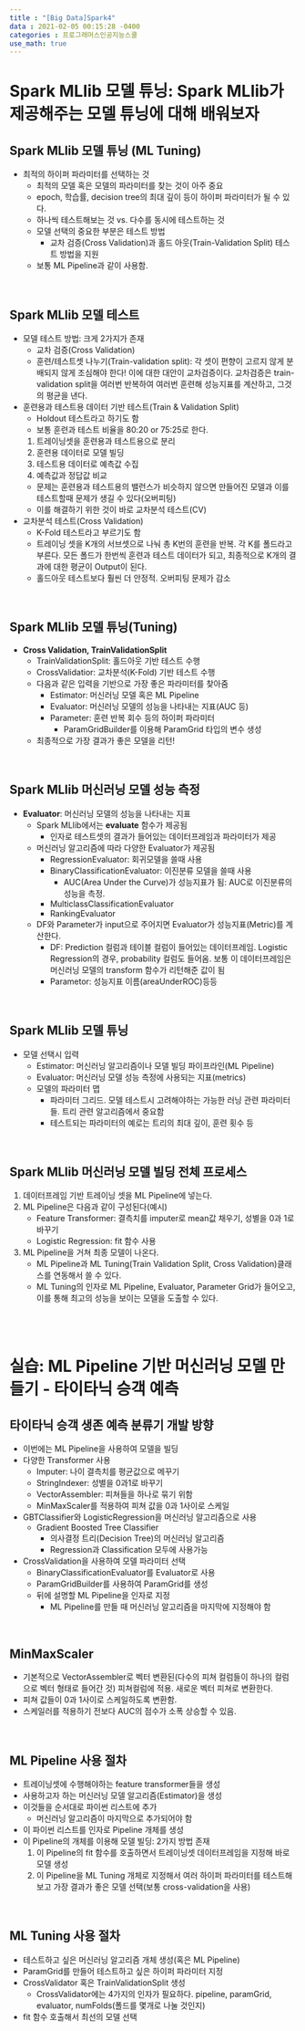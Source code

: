 ```yaml
---
title : "[Big Data]Spark4"
data : 2021-02-05 00:15:28 -0400
categories : 프로그래머스인공지능스쿨
use_math: true
---
```

# Spark MLlib 모델 튜닝: Spark MLlib가 제공해주는 모델 튜닝에 대해 배워보자
## Spark MLlib 모델 튜닝 (ML Tuning)
- 최적의 하이퍼 파라미터를 선택하는 것
    - 최적의 모델 혹은 모델의 파라미터를 찾는 것이 아주 중요
    - epoch, 학습률, decision tree의 최대 깊이 등이 하이퍼 파라미터가 될 수 있다.
    - 하나씩 테스트해보는 것 vs. 다수를 동시에 테스트하는 것
    - 모델 선택의 중요한 부분은 테스트 방법
        - 교차 검증(Cross Validation)과 홀드 아웃(Train-Validation Split) 테스트 방법을 지원
    - 보통 ML Pipeline과 같이 사용함.
<br>

## Spark MLlib 모델 테스트
- 모델 테스트 방법: 크게 2가지가 존재
    - 교차 검증(Cross Validation)
    - 훈련/테스트셋 나누기(Train-validation split): 각 셋이 편향이 고르지 않게 분배되지 않게 조심해야 한다! 이에 대한 대안이 교차검증이다. 교차검증은 train-validation split을 여러번 반복하여 여러번 훈련해 성능지표를 계산하고, 그것의 평균을 낸다.
- 훈련용과 테스트용 데이터 기반 테스트(Train & Validation Split)
    - Holdout 테스트라고 하기도 함
    - 보통 훈련과 테스트 비율을 80:20 or 75:25로 한다.
    1. 트레이닝셋을 훈련용과 테스트용으로 분리
    2. 훈련용 데이터로 모델 빌딩
    3. 테스트용 데이터로 예측값 수집
    4. 예측값과 정답값 비교
    - 문제는 훈련용과 테스트용의 밸런스가 비슷하지 않으면 만들어진 모델과 이를 테스트할때 문제가 생길 수 있다(오버피팅)
    - 이를 해결하기 위한 것이 바로 교차분석 테스트(CV)
- 교차분석 테스트(Cross Validation)
    - K-Fold 테스트라고 부르기도 함
    - 트레이닝 셋을 K개의 서브셋으로 나눠 총 K번의 훈련을 반복. 각 K를 폴드라고 부른다. 모든 폴드가 한번씩 훈련과 테스트 데이터가 되고, 최종적으로 K개의 결과에 대한 평균이 Output이 된다.
    - 홀드아웃 테스트보다 훨씬 더 안정적. 오버피팅 문제가 감소
<br>

## Spark MLlib 모델 튜닝(Tuning)
- **Cross Validation, TrainValidationSplit**
    - TrainValidationSplit: 홀드아웃 기반 테스트 수행
    - CrossValidatior: 교차분석(K-Fold) 기반 테스트 수행
    - 다음과 같은 입력을 기반으로 가장 좋은 파라미터를 찾아줌
        - Estimator: 머신러닝 모델 혹은 ML Pipeline
        - Evaluator: 머신러닝 모델의 성능을 나타내는 지표(AUC 등)
        - Parameter: 훈련 반복 회수 등의 하이퍼 파라미터
            - ParamGridBuilder를 이용해 ParamGrid 타입의 변수 생성
    - 최종적으로 가장 결과가 좋은 모델을 리턴!
<br>

## Spark MLlib 머신러닝 모델 성능 측정
- **Evaluator**: 머신러닝 모델의 성능을 나타내는 지표
    - Spark MLlib에서는 **evaluate** 함수가 제공됨
        - 인자로 테스트셋의 결과가 들어있는 데이터프레임과 파라미터가 제공
    - 머신러닝 알고리즘에 따라 다양한 Evaluator가 제공됨
        - RegressionEvaluator: 회귀모델을 쓸때 사용
        - BinaryClassificationEvaluator: 이진분류 모델을 쓸때 사용
            - AUC(Area Under the Curve)가 성능지표가 됨: AUC로 이진분류의 성능을 측정.
        - MulticlassClassificationEvaluator
        - RankingEvaluator
    - DF와 Parameter가 input으로 주어지면 Evaluator가 성능지표(Metric)를 계산한다.
        - DF: Prediction 컬럼과 테이블 컬럼이 들어있는 데이터프레임. Logistic Regression의 경우, probability 컬럼도 들어옴. 보통 이 데이터프레임은 머신러닝 모델의 transform 함수가 리턴해준 값이 됨
        - Parametor: 성능지표 이름(areaUnderROC)등등
<br>

## Spark MLlib 모델 튜닝
- 모델 선택시 입력
    - Estimator: 머신러닝 알고리즘이나 모델 빌딩 파이프라인(ML Pipeline)
    - Evaluator: 머신러닝 모델 성능 측정에 사용되는 지표(metrics)
    - 모델의 파라미터 맵
        - 파라미터 그리드. 모델 테스트시 고려해야하는 가능한 러닝 관련 파라미터들. 트리 관련 알고리즘에서 중요함
        - 테스트되는 파라미터의 예로는 트리의 최대 깊이, 훈련 횟수 등
<br>

## Spark MLlib 머신러닝 모델 빌딩 전체 프로세스
1. 데이터프레임 기반 트레이닝 셋을 ML Pipeline에 넣는다.
2. ML Pipeline은 다음과 같이 구성된다(예시)
    - Feature Transformer: 결측치를 imputer로 mean값 채우기, 성별을 0과 1로 바꾸기
    - Logistic Regression: fit 함수 사용
3. ML Pipeline을 거쳐 최종 모델이 나온다.
    - ML Pipeline과 ML Tuning(Train Validation Split, Cross Validation)클래스를 연동해서 쓸 수 있다. 
    - ML Tuning의 인자로 ML Pipeline, Evaluator, Parameter Grid가 들어오고, 이를 통해 최고의 성능을 보이는 모델을 도출할 수 있다. 
<br>
<br>

# 실습: ML Pipeline 기반 머신러닝 모델 만들기 - 타이타닉 승객 예측
## 타이타닉 승객 생존 예측 분류기 개발 방향
- 이번에는 ML Pipeline을 사용하여 모델을 빌딩
- 다양한 Transformer 사용
    - Imputer: 나이 결측치를 평균값으로 메꾸기
    - StringIndexer: 성별을 0과1로 바꾸기
    - VectorAssembler: 피쳐들을 하나로 묶기 위함
    - MinMaxScaler를 적용하여 피쳐 값을 0과 1사이로 스케일
- GBTClassifier와 LogisticRegression을 머신러닝 알고리즘으로 사용
    - Gradient Boosted Tree Classifier
        - 의사결정 트리(Decision Tree)의 머신러닝 알고리즘
        - Regression과 Classification 모두에 사용가능
- CrossValidation을 사용하여 모델 파라미터 선택
    - BinaryClassificationEvaluator를 Evaluator로 사용
    - ParamGridBuilder를 사용하여 ParamGrid를 생성
    - 뒤에 설명할 ML Pipeline을 인자로 지정
        - ML Pipeline를 만들 때 머신러닝 알고리즘을 마지막에 지정해야 함
<br>

## MinMaxScaler
- 기본적으로 VectorAssembler로 벡터 변환된(다수의 피쳐 컬럼들이 하나의 컬럼으로 벡터 형태로 들어간 것) 피쳐컬럼에 적용. 새로운 벡터 피쳐로 변환한다.
- 피쳐 값들이 0과 1사이로 스케일하도록 변환함.
- 스케일러를 적용하기 전보다 AUC의 점수가 소폭 상승할 수 있음.
<br>

## ML Pipeline 사용 절차
- 트레이닝셋에 수행해야하는 feature transformer들을 생성
- 사용하고자 하는 머신러닝 모델 알고리즘(Estimator)을 생성
- 이것들을 순서대로 파이썬 리스트에 추가
    - 머신러닝 알고리즘이 마지막으로 추가되어야 함
- 이 파이썬 리스트를 인자로 Pipeline 개체를 생성
- 이 Pipeline의 개체를 이용해 모델 빌딩: 2가지 방법 존재
    1. 이 Pipeline의 fit 함수를 호출하면서 트레이닝셋 데이터프레임을 지정해 바로 모델 생성
    2. 이 Pipeline을 ML Tuning 개체로 지정해서 여러 하이퍼 파라미터를 테스트해보고 가장 결과가 좋은 모델 선택(보통 cross-validation을 사용)
<br>

## ML Tuning 사용 절차
- 테스트하고 싶은 머신러닝 알고리즘 개체 생성(혹은 ML Pipeline)
- ParamGrid를 만들어 테스트하고 싶은 하이퍼 파라미터 지정
- CrossValidator 혹은 TrainValidationSplit 생성
    - CrossValidator에는 4가지의 인자가 필요하다. pipeline, paramGrid, evaluator, numFolds(폴드를 몇개로 나눌 것인지)
- fit 함수 호출해서 최선의 모델 선택
<br>

